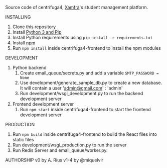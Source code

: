 Source code of centrífuga4, [Xamfrà](https://xamfra.net)'s student management platform.

INSTALLING
1. Clone this repository
2. Install [Python 3 and Pip](https://www.python.org/downloads/)
3. Install Python requirements using `pip install -r requirements.txt`
4. Install [npm](https://www.npmjs.com/get-npm)
5. Run `npm install` inside centrifuga4-frontend to install the npm modules

DEVELOPMENT
1. Python backend
    1. Create email_queue/secrets.py and add a variable `SMTP_PASSWORD = None`
    2. Use development/generate_sample_db.py to create a new database. It will contain a user 'admin@gmail.com' : 'admin'
    3. Run development/wsgi_development.py to run the backend development server
2. Frontend development server
    1. Run `npm start` inside centrifuga4-frontend to start the frontend development server
    
PRODUCTION
1. Run `npm build` inside centrifuga4-frontend to build the React files into static files
2. Run development/wsgi_production.py to run the server
3. Run Redis Server and email_queue/worker.py.

AUTHORSHIP
v0 by A. Rius
v1-4 by @miquelvir
